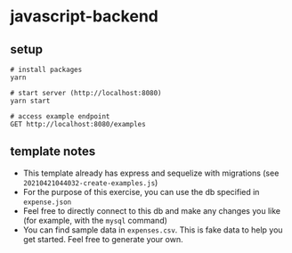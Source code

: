 # javascript-backend

## setup

```
# install packages
yarn

# start server (http://localhost:8080)
yarn start

# access example endpoint 
GET http://localhost:8080/examples
```

## template notes

- This template already has express and sequelize with migrations (see `20210421044032-create-examples.js`)
- For the purpose of this exercise, you can use the db specified in `expense.json`
- Feel free to directly connect to this db and make any changes you like (for example, with the `mysql` command)
- You can find sample data in `expenses.csv`. This is fake data to help you get started. Feel free to generate your own.
